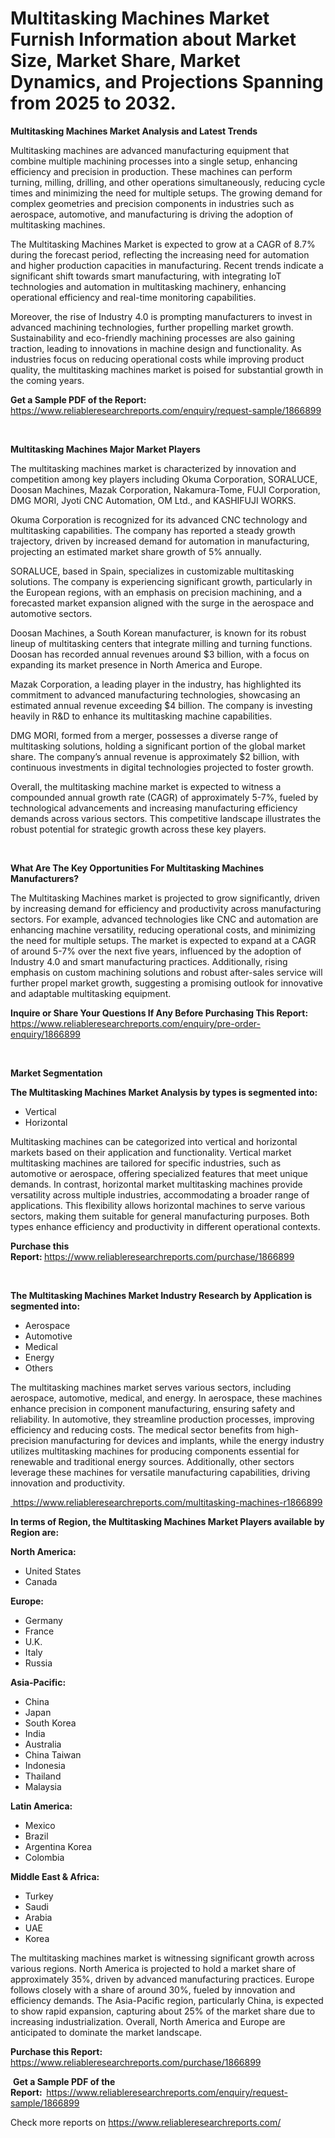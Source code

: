 <p><h1>Multitasking Machines Market Furnish Information about Market Size, Market Share, Market Dynamics, and Projections Spanning from 2025 to 2032.</h1></p><p><strong>Multitasking Machines Market Analysis and Latest Trends</strong></p>
<p><p>Multitasking machines are advanced manufacturing equipment that combine multiple machining processes into a single setup, enhancing efficiency and precision in production. These machines can perform turning, milling, drilling, and other operations simultaneously, reducing cycle times and minimizing the need for multiple setups. The growing demand for complex geometries and precision components in industries such as aerospace, automotive, and manufacturing is driving the adoption of multitasking machines. </p><p>The Multitasking Machines Market is expected to grow at a CAGR of 8.7% during the forecast period, reflecting the increasing need for automation and higher production capacities in manufacturing. Recent trends indicate a significant shift towards smart manufacturing, with integrating IoT technologies and automation in multitasking machinery, enhancing operational efficiency and real-time monitoring capabilities. </p><p>Moreover, the rise of Industry 4.0 is prompting manufacturers to invest in advanced machining technologies, further propelling market growth. Sustainability and eco-friendly machining processes are also gaining traction, leading to innovations in machine design and functionality. As industries focus on reducing operational costs while improving product quality, the multitasking machines market is poised for substantial growth in the coming years.</p></p>
<p><strong>Get a Sample PDF of the Report:&nbsp;</strong> <a href="https://www.reliableresearchreports.com/enquiry/request-sample/1866899?utm_campaign=2255&utm_medium=2&utm_source=Github&utm_content=ia&utm_term=11042025&utm_id=multitasking-machines">https://www.reliableresearchreports.com/enquiry/request-sample/1866899</a></p>
<p>&nbsp;</p>
<p><strong>Multitasking Machines Major Market Players</strong></p>
<p><p>The multitasking machines market is characterized by innovation and competition among key players including Okuma Corporation, SORALUCE, Doosan Machines, Mazak Corporation, Nakamura-Tome, FUJI Corporation, DMG MORI, Jyoti CNC Automation, OM Ltd., and KASHIFUJI WORKS. </p><p>Okuma Corporation is recognized for its advanced CNC technology and multitasking capabilities. The company has reported a steady growth trajectory, driven by increased demand for automation in manufacturing, projecting an estimated market share growth of 5% annually.</p><p>SORALUCE, based in Spain, specializes in customizable multitasking solutions. The company is experiencing significant growth, particularly in the European regions, with an emphasis on precision machining, and a forecasted market expansion aligned with the surge in the aerospace and automotive sectors.</p><p>Doosan Machines, a South Korean manufacturer, is known for its robust lineup of multitasking centers that integrate milling and turning functions. Doosan has recorded annual revenues around $3 billion, with a focus on expanding its market presence in North America and Europe.</p><p>Mazak Corporation, a leading player in the industry, has highlighted its commitment to advanced manufacturing technologies, showcasing an estimated annual revenue exceeding $4 billion. The company is investing heavily in R&D to enhance its multitasking machine capabilities.</p><p>DMG MORI, formed from a merger, possesses a diverse range of multitasking solutions, holding a significant portion of the global market share. The company’s annual revenue is approximately $2 billion, with continuous investments in digital technologies projected to foster growth.</p><p>Overall, the multitasking machine market is expected to witness a compounded annual growth rate (CAGR) of approximately 5-7%, fueled by technological advancements and increasing manufacturing efficiency demands across various sectors. This competitive landscape illustrates the robust potential for strategic growth across these key players.</p></p>
<p>&nbsp;</p>
<p><strong>What Are The Key Opportunities For Multitasking Machines Manufacturers?</strong></p>
<p><p>The Multitasking Machines market is projected to grow significantly, driven by increasing demand for efficiency and productivity across manufacturing sectors. For example, advanced technologies like CNC and automation are enhancing machine versatility, reducing operational costs, and minimizing the need for multiple setups. The market is expected to expand at a CAGR of around 5-7% over the next five years, influenced by the adoption of Industry 4.0 and smart manufacturing practices. Additionally, rising emphasis on custom machining solutions and robust after-sales service will further propel market growth, suggesting a promising outlook for innovative and adaptable multitasking equipment.</p></p>
<p><strong>Inquire or Share Your Questions If Any Before Purchasing This Report:</strong> <a href="https://www.reliableresearchreports.com/enquiry/pre-order-enquiry/1866899?utm_campaign=2255&utm_medium=2&utm_source=Github&utm_content=ia&utm_term=11042025&utm_id=multitasking-machines">https://www.reliableresearchreports.com/enquiry/pre-order-enquiry/1866899</a></p>
<p>&nbsp;</p>
<p><strong>Market Segmentation</strong></p>
<p><strong>The Multitasking Machines Market Analysis by types is segmented into:</strong></p>
<p><ul><li>Vertical</li><li>Horizontal</li></ul></p>
<p><p>Multitasking machines can be categorized into vertical and horizontal markets based on their application and functionality. Vertical market multitasking machines are tailored for specific industries, such as automotive or aerospace, offering specialized features that meet unique demands. In contrast, horizontal market multitasking machines provide versatility across multiple industries, accommodating a broader range of applications. This flexibility allows horizontal machines to serve various sectors, making them suitable for general manufacturing purposes. Both types enhance efficiency and productivity in different operational contexts.</p></p>
<p><strong>Purchase this Report:&nbsp;</strong><a href="https://www.reliableresearchreports.com/purchase/1866899?utm_campaign=2255&utm_medium=2&utm_source=Github&utm_content=ia&utm_term=11042025&utm_id=multitasking-machines">https://www.reliableresearchreports.com/purchase/1866899</a></p>
<p>&nbsp;</p>
<p><strong>The Multitasking Machines Market Industry Research by Application is segmented into:</strong></p>
<p><ul><li>Aerospace</li><li>Automotive</li><li>Medical</li><li>Energy</li><li>Others</li></ul></p>
<p><p>The multitasking machines market serves various sectors, including aerospace, automotive, medical, and energy. In aerospace, these machines enhance precision in component manufacturing, ensuring safety and reliability. In automotive, they streamline production processes, improving efficiency and reducing costs. The medical sector benefits from high-precision manufacturing for devices and implants, while the energy industry utilizes multitasking machines for producing components essential for renewable and traditional energy sources. Additionally, other sectors leverage these machines for versatile manufacturing capabilities, driving innovation and productivity.</p></p>
<p><a href="https://www.reliableresearchreports.com/multitasking-machines-r1866899?utm_campaign=2255&utm_medium=2&utm_source=Github&utm_content=ia&utm_term=11042025&utm_id=multitasking-machines">&nbsp;https://www.reliableresearchreports.com/multitasking-machines-r1866899</a></p>
<p><strong>In terms of Region, the Multitasking Machines Market Players available by Region are:</strong></p>
<p>
    <p> <strong> North America: </strong>
        <ul>
            <li>United States</li>
            <li>Canada</li>
        </ul>
        </p> 
    <p> <strong> Europe: </strong>
        <ul>
            <li>Germany</li>
            <li>France</li>
            <li>U.K.</li>
            <li>Italy</li>
            <li>Russia</li>
        </ul>
        </p> 
    <p> <strong> Asia-Pacific: </strong>
        <ul>
            <li>China</li>
            <li>Japan</li>
            <li>South Korea</li>
            <li>India</li>
            <li>Australia</li>
            <li>China Taiwan</li>
            <li>Indonesia</li>
            <li>Thailand</li>
            <li>Malaysia</li>
        </ul>
        </p> 
    <p> <strong> Latin America: </strong>
        <ul>
            <li>Mexico</li>
            <li>Brazil</li>
            <li>Argentina Korea</li>
            <li>Colombia</li>
        </ul>
        </p> 
    <p> <strong> Middle East & Africa: </strong>
        <ul>
            <li>Turkey</li>
            <li>Saudi</li>
            <li>Arabia</li>
            <li>UAE</li>
            <li>Korea</li>
        </ul>
    </p>
    </p>
<p><p>The multitasking machines market is witnessing significant growth across various regions. North America is projected to hold a market share of approximately 35%, driven by advanced manufacturing practices. Europe follows closely with a share of around 30%, fueled by innovation and efficiency demands. The Asia-Pacific region, particularly China, is expected to show rapid expansion, capturing about 25% of the market share due to increasing industrialization. Overall, North America and Europe are anticipated to dominate the market landscape.</p></p>
<p><strong>Purchase this Report: </strong><a href="https://www.reliableresearchreports.com/purchase/1866899?utm_campaign=2255&utm_medium=2&utm_source=Github&utm_content=ia&utm_term=11042025&utm_id=multitasking-machines">https://www.reliableresearchreports.com/purchase/1866899</a></p>
<p>&nbsp;<strong>Get a Sample PDF of the Report:&nbsp;&nbsp;</strong><a href="https://www.reliableresearchreports.com/enquiry/request-sample/1866899?utm_campaign=2255&utm_medium=2&utm_source=Github&utm_content=ia&utm_term=11042025&utm_id=multitasking-machines">https://www.reliableresearchreports.com/enquiry/request-sample/1866899</a></p>
<p><strong></strong></p>
<p>Check more reports on <a href="https://www.reliableresearchreports.com/?utm_campaign=2255&utm_medium=2&utm_source=Github&utm_content=ia&utm_term=11042025&utm_id=multitasking-machines">https://www.reliableresearchreports.com/</a></p>